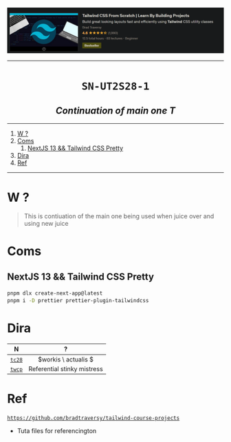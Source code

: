 ![](sn/2023-06-21_05-56-43.png)

---

<h1 align="center"><code> SN-UT2S28-1 </code></h1>
<h2 align="center"><i> Continuation of main one T </i></h1>

---

1. [W ?](#w-)
2. [Coms](#coms)
   1. [NextJS 13 \&\& Tailwind CSS Pretty](#nextjs-13--tailwind-css-pretty)
3. [Dira](#dira)
4. [Ref](#ref)

---

# W ?

> This is contiuation of the main one being used when juice over and using new juice

# Coms

## NextJS 13 && Tailwind CSS Pretty

```sh
pnpm dlx create-next-app@latest
pnpm i -D prettier prettier-plugin-tailwindcss
```

# Dira

|         N         |              ?              |
| :---------------: | :-------------------------: |
| [`tc28`](./tc28/) |    $workis \ actualis $     |
| [`twcp`](./twcp/) | Referential stinky mistress |

# Ref

[`https://github.com/bradtraversy/tailwind-course-projects`](https://github.com/bradtraversy/tailwind-course-projects)

- Tuta files for referencington
